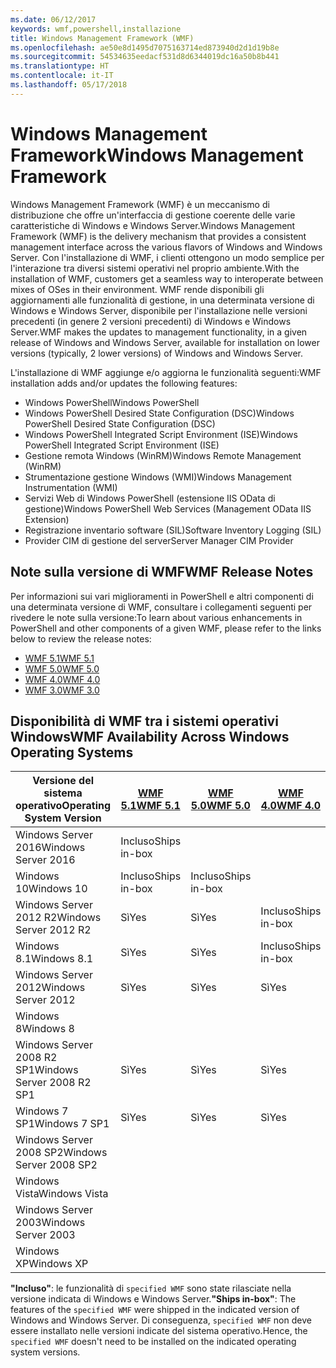 ```yaml
---
ms.date: 06/12/2017
keywords: wmf,powershell,installazione
title: Windows Management Framework (WMF)
ms.openlocfilehash: ae50e8d1495d7075163714ed873940d2d1d19b8e
ms.sourcegitcommit: 54534635eedacf531d8d6344019dc16a50b8b441
ms.translationtype: HT
ms.contentlocale: it-IT
ms.lasthandoff: 05/17/2018
---
```

# <a name="windows-management-framework"></a><span data-ttu-id="f13f7-103">Windows Management Framework</span><span class="sxs-lookup"><span data-stu-id="f13f7-103">Windows Management Framework</span></span>

<span data-ttu-id="f13f7-104">Windows Management Framework (WMF) è un meccanismo di distribuzione che offre un'interfaccia di gestione coerente delle varie caratteristiche di Windows e Windows Server.</span><span class="sxs-lookup"><span data-stu-id="f13f7-104">Windows Management Framework (WMF) is the delivery mechanism that provides a consistent management interface across the various flavors of Windows and Windows Server.</span></span>
<span data-ttu-id="f13f7-105">Con l'installazione di WMF, i clienti ottengono un modo semplice per l'interazione tra diversi sistemi operativi nel proprio ambiente.</span><span class="sxs-lookup"><span data-stu-id="f13f7-105">With the installation of WMF, customers get a seamless way to interoperate between mixes of OSes in their environment.</span></span>
<span data-ttu-id="f13f7-106">WMF rende disponibili gli aggiornamenti alle funzionalità di gestione, in una determinata versione di Windows e Windows Server, disponibile per l'installazione nelle versioni precedenti (in genere 2 versioni precedenti) di Windows e Windows Server.</span><span class="sxs-lookup"><span data-stu-id="f13f7-106">WMF makes the updates to management functionality, in a given release of Windows and Windows Server, available for installation on lower versions (typically, 2 lower versions) of Windows and Windows Server.</span></span>

<span data-ttu-id="f13f7-107">L'installazione di WMF aggiunge e/o aggiorna le funzionalità seguenti:</span><span class="sxs-lookup"><span data-stu-id="f13f7-107">WMF installation adds and/or updates the following features:</span></span>

- <span data-ttu-id="f13f7-108">Windows PowerShell</span><span class="sxs-lookup"><span data-stu-id="f13f7-108">Windows PowerShell</span></span>
- <span data-ttu-id="f13f7-109">Windows PowerShell Desired State Configuration (DSC)</span><span class="sxs-lookup"><span data-stu-id="f13f7-109">Windows PowerShell Desired State Configuration (DSC)</span></span>
- <span data-ttu-id="f13f7-110">Windows PowerShell Integrated Script Environment (ISE)</span><span class="sxs-lookup"><span data-stu-id="f13f7-110">Windows PowerShell Integrated Script Environment (ISE)</span></span>
- <span data-ttu-id="f13f7-111">Gestione remota Windows (WinRM)</span><span class="sxs-lookup"><span data-stu-id="f13f7-111">Windows Remote Management (WinRM)</span></span>
- <span data-ttu-id="f13f7-112">Strumentazione gestione Windows (WMI)</span><span class="sxs-lookup"><span data-stu-id="f13f7-112">Windows Management Instrumentation (WMI)</span></span>
- <span data-ttu-id="f13f7-113">Servizi Web di Windows PowerShell (estensione IIS OData di gestione)</span><span class="sxs-lookup"><span data-stu-id="f13f7-113">Windows PowerShell Web Services (Management OData IIS Extension)</span></span>
- <span data-ttu-id="f13f7-114">Registrazione inventario software (SIL)</span><span class="sxs-lookup"><span data-stu-id="f13f7-114">Software Inventory Logging (SIL)</span></span>
- <span data-ttu-id="f13f7-115">Provider CIM di gestione del server</span><span class="sxs-lookup"><span data-stu-id="f13f7-115">Server Manager CIM Provider</span></span>

## <a name="wmf-release-notes"></a><span data-ttu-id="f13f7-116">Note sulla versione di WMF</span><span class="sxs-lookup"><span data-stu-id="f13f7-116">WMF Release Notes</span></span>

<span data-ttu-id="f13f7-117">Per informazioni sui vari miglioramenti in PowerShell e altri componenti di una determinata versione di WMF, consultare i collegamenti seguenti per rivedere le note sulla versione:</span><span class="sxs-lookup"><span data-stu-id="f13f7-117">To learn about various enhancements in PowerShell and other components of a given WMF, please refer to the links below to review the release notes:</span></span>

- [<span data-ttu-id="f13f7-118">WMF 5.1</span><span class="sxs-lookup"><span data-stu-id="f13f7-118">WMF 5.1</span></span>](5.1/release-notes.md)
- [<span data-ttu-id="f13f7-119">WMF 5.0</span><span class="sxs-lookup"><span data-stu-id="f13f7-119">WMF 5.0</span></span>](5.0/releasenotes.md)
- [<span data-ttu-id="f13f7-120">WMF 4.0</span><span class="sxs-lookup"><span data-stu-id="f13f7-120">WMF 4.0</span></span>](https://download.microsoft.com/download/3/D/6/3D61D262-8549-4769-A660-230B67E15B25/Windows%20Management%20Framework%204%200%20Release%20Notes.docx)
- [<span data-ttu-id="f13f7-121">WMF 3.0</span><span class="sxs-lookup"><span data-stu-id="f13f7-121">WMF 3.0</span></span>](https://download.microsoft.com/download/E/7/6/E76850B8-DA6E-4FF5-8CCE-A24FC513FD16/WMF%203%20Release%20Notes.docx)

## <a name="wmf-availability-across-windows-operating-systems"></a><span data-ttu-id="f13f7-122">Disponibilità di WMF tra i sistemi operativi Windows</span><span class="sxs-lookup"><span data-stu-id="f13f7-122">WMF Availability Across Windows Operating Systems</span></span>

| <span data-ttu-id="f13f7-123">Versione del sistema operativo</span><span class="sxs-lookup"><span data-stu-id="f13f7-123">Operating System Version</span></span> | [<span data-ttu-id="f13f7-124">WMF 5.1</span><span class="sxs-lookup"><span data-stu-id="f13f7-124">WMF 5.1</span></span>](https://aka.ms/wmf51download) | [<span data-ttu-id="f13f7-125">WMF 5.0</span><span class="sxs-lookup"><span data-stu-id="f13f7-125">WMF 5.0</span></span>](https://aka.ms/wmf5download) | [<span data-ttu-id="f13f7-126">WMF 4.0</span><span class="sxs-lookup"><span data-stu-id="f13f7-126">WMF 4.0</span></span>](https://aka.ms/wmf4download) |  [<span data-ttu-id="f13f7-127">WMF 3.0</span><span class="sxs-lookup"><span data-stu-id="f13f7-127">WMF 3.0</span></span>](https://aka.ms/wmf3download) | [<span data-ttu-id="f13f7-128">WMF 2.0</span><span class="sxs-lookup"><span data-stu-id="f13f7-128">WMF 2.0</span></span>](https://aka.ms/wmf2download) |
| ------------------------ | ----------- | ----------- | ----------- | ------------ |  ------------- |
| <span data-ttu-id="f13f7-129">Windows Server 2016</span><span class="sxs-lookup"><span data-stu-id="f13f7-129">Windows Server 2016</span></span> | <span data-ttu-id="f13f7-130">Incluso</span><span class="sxs-lookup"><span data-stu-id="f13f7-130">Ships in-box</span></span> |  |  |  |  |
| <span data-ttu-id="f13f7-131">Windows 10</span><span class="sxs-lookup"><span data-stu-id="f13f7-131">Windows 10</span></span> | <span data-ttu-id="f13f7-132">Incluso</span><span class="sxs-lookup"><span data-stu-id="f13f7-132">Ships in-box</span></span> | <span data-ttu-id="f13f7-133">Incluso</span><span class="sxs-lookup"><span data-stu-id="f13f7-133">Ships in-box</span></span>  | | | |
| <span data-ttu-id="f13f7-134">Windows Server 2012 R2</span><span class="sxs-lookup"><span data-stu-id="f13f7-134">Windows Server 2012 R2</span></span>| <span data-ttu-id="f13f7-135">Sì</span><span class="sxs-lookup"><span data-stu-id="f13f7-135">Yes</span></span> | <span data-ttu-id="f13f7-136">Sì</span><span class="sxs-lookup"><span data-stu-id="f13f7-136">Yes</span></span> | <span data-ttu-id="f13f7-137">Incluso</span><span class="sxs-lookup"><span data-stu-id="f13f7-137">Ships in-box</span></span> |  |  |
| <span data-ttu-id="f13f7-138">Windows 8.1</span><span class="sxs-lookup"><span data-stu-id="f13f7-138">Windows 8.1</span></span> | <span data-ttu-id="f13f7-139">Sì</span><span class="sxs-lookup"><span data-stu-id="f13f7-139">Yes</span></span> | <span data-ttu-id="f13f7-140">Sì</span><span class="sxs-lookup"><span data-stu-id="f13f7-140">Yes</span></span> |  <span data-ttu-id="f13f7-141">Incluso</span><span class="sxs-lookup"><span data-stu-id="f13f7-141">Ships in-box</span></span> |  |  |
| <span data-ttu-id="f13f7-142">Windows Server 2012</span><span class="sxs-lookup"><span data-stu-id="f13f7-142">Windows Server 2012</span></span> | <span data-ttu-id="f13f7-143">Sì</span><span class="sxs-lookup"><span data-stu-id="f13f7-143">Yes</span></span> | <span data-ttu-id="f13f7-144">Sì</span><span class="sxs-lookup"><span data-stu-id="f13f7-144">Yes</span></span> | <span data-ttu-id="f13f7-145">Sì</span><span class="sxs-lookup"><span data-stu-id="f13f7-145">Yes</span></span> |  <span data-ttu-id="f13f7-146">Incluso</span><span class="sxs-lookup"><span data-stu-id="f13f7-146">Ships in-box</span></span> | |
| <span data-ttu-id="f13f7-147">Windows 8</span><span class="sxs-lookup"><span data-stu-id="f13f7-147">Windows 8</span></span> |  |  |  | <span data-ttu-id="f13f7-148">Incluso</span><span class="sxs-lookup"><span data-stu-id="f13f7-148">Ships in-box</span></span> | |
| <span data-ttu-id="f13f7-149">Windows Server 2008 R2 SP1</span><span class="sxs-lookup"><span data-stu-id="f13f7-149">Windows Server 2008 R2 SP1</span></span> | <span data-ttu-id="f13f7-150">Sì</span><span class="sxs-lookup"><span data-stu-id="f13f7-150">Yes</span></span> | <span data-ttu-id="f13f7-151">Sì</span><span class="sxs-lookup"><span data-stu-id="f13f7-151">Yes</span></span> | <span data-ttu-id="f13f7-152">Sì</span><span class="sxs-lookup"><span data-stu-id="f13f7-152">Yes</span></span> |  <span data-ttu-id="f13f7-153">Sì</span><span class="sxs-lookup"><span data-stu-id="f13f7-153">Yes</span></span>| <span data-ttu-id="f13f7-154">Incluso</span><span class="sxs-lookup"><span data-stu-id="f13f7-154">Ships in-box</span></span> |
| <span data-ttu-id="f13f7-155">Windows 7 SP1</span><span class="sxs-lookup"><span data-stu-id="f13f7-155">Windows 7 SP1</span></span>  | <span data-ttu-id="f13f7-156">Sì</span><span class="sxs-lookup"><span data-stu-id="f13f7-156">Yes</span></span> | <span data-ttu-id="f13f7-157">Sì</span><span class="sxs-lookup"><span data-stu-id="f13f7-157">Yes</span></span> | <span data-ttu-id="f13f7-158">Sì</span><span class="sxs-lookup"><span data-stu-id="f13f7-158">Yes</span></span> | <span data-ttu-id="f13f7-159">Sì</span><span class="sxs-lookup"><span data-stu-id="f13f7-159">Yes</span></span> | <span data-ttu-id="f13f7-160">Incluso</span><span class="sxs-lookup"><span data-stu-id="f13f7-160">Ships in-box</span></span> |
| <span data-ttu-id="f13f7-161">Windows Server 2008 SP2</span><span class="sxs-lookup"><span data-stu-id="f13f7-161">Windows Server 2008 SP2</span></span> | | | | <span data-ttu-id="f13f7-162">Sì</span><span class="sxs-lookup"><span data-stu-id="f13f7-162">Yes</span></span> | <span data-ttu-id="f13f7-163">Sì</span><span class="sxs-lookup"><span data-stu-id="f13f7-163">Yes</span></span> |
| <span data-ttu-id="f13f7-164">Windows Vista</span><span class="sxs-lookup"><span data-stu-id="f13f7-164">Windows Vista</span></span> | | | | | <span data-ttu-id="f13f7-165">Sì</span><span class="sxs-lookup"><span data-stu-id="f13f7-165">Yes</span></span> |
| <span data-ttu-id="f13f7-166">Windows Server 2003</span><span class="sxs-lookup"><span data-stu-id="f13f7-166">Windows Server 2003</span></span>| | | |  | <span data-ttu-id="f13f7-167">Sì</span><span class="sxs-lookup"><span data-stu-id="f13f7-167">Yes</span></span> |
| <span data-ttu-id="f13f7-168">Windows XP</span><span class="sxs-lookup"><span data-stu-id="f13f7-168">Windows XP</span></span> | | | |  | <span data-ttu-id="f13f7-169">Sì</span><span class="sxs-lookup"><span data-stu-id="f13f7-169">Yes</span></span> |

<span data-ttu-id="f13f7-170">**"Incluso"**: le funzionalità di `specified WMF` sono state rilasciate nella versione indicata di Windows e Windows Server.</span><span class="sxs-lookup"><span data-stu-id="f13f7-170">**"Ships in-box"**: The features of the `specified WMF` were shipped in the indicated version of  Windows and Windows Server.</span></span>
<span data-ttu-id="f13f7-171">Di conseguenza, `specified WMF` non deve essere installato nelle versioni indicate del sistema operativo.</span><span class="sxs-lookup"><span data-stu-id="f13f7-171">Hence, the `specified WMF` doesn't need to be installed on the indicated operating system versions.</span></span>
